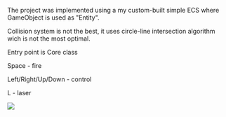 The project was implemented using a my custom-built simple ECS where GameObject is used as "Entity".

Collision system is not the best, it uses circle-line intersection algorithm wich is not the most optimal.

Entry point is Core class

Space - fire

Left/Right/Up/Down - control

L - laser

![](preview.gif)
